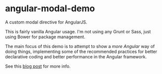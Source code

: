 angular-modal-demo
==================

A custom modal directive for AngularJS.

This is fairly vanilla Angular usage. I'm not using any Grunt or Sass, just using Bower for package management.

The main focus of this demo is to attempt to show a *more Angular* way of doing things, implementing some of the recommended practices for better declarative coding and better performance in the Angular framework.

See this [blog post](http://wmyers.github.io/Trying-to-be-angular-with-a-modal/) for more info.
